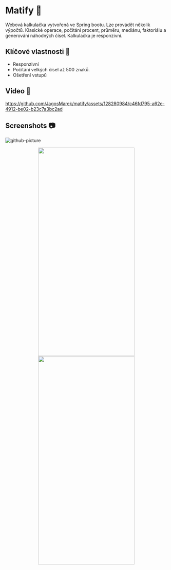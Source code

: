 # Matify 🧮

Webová kalkulačka vytvořená ve Spring bootu. Lze provádět několik výpočtů. Klasické operace, počítání procent, průměru, mediánu, faktoriálu a generování náhodných čísel. Kalkulačka je responzivní.

## Klíčové vlastnosti 🎯

- Responzivní
- Počítání velkých čísel až 500 znaků.
- Ošetření vstupů

## Video 🎥

https://github.com/JagosMarek/matify/assets/128280984/c46fd795-a62e-4912-be02-b23c7a3bc2ad

## Screenshots 📷

![github-picture](https://github.com/JagosMarek/SpringBootCalculator/assets/128280984/6b84c714-a25a-4bd1-8d9b-83eb100c70c1)

<p align="center">
 <img src="https://github.com/JagosMarek/matify/assets/128280984/465ffd46-bd45-4b42-b35a-84315487dfdc" width="300" 
 height="650" />
 <img src="https://github.com/JagosMarek/matify/assets/128280984/08d32f67-7954-4589-8b66-ce713a9d11a1" width="300" 
 height="650" />
</p>
